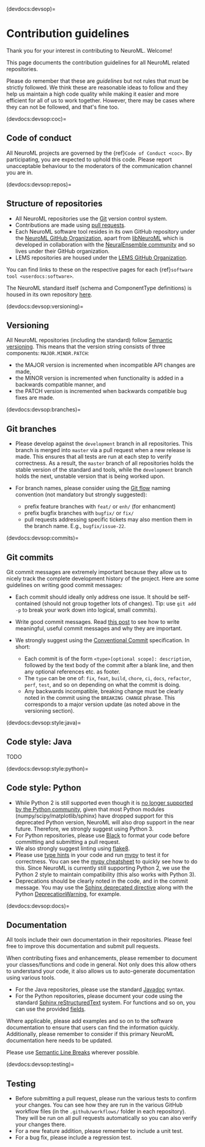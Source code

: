 (devdocs:devsop)=
# Contribution guidelines

Thank you for your interest in contributing to NeuroML.
Welcome!

This page documents the contribution guidelines for all NeuroML related repositories.

Please do remember that these are *guidelines* but not rules that must be strictly followed.
We think these are reasonable ideas to follow and they help us maintain a high code quality while making it easier and more efficient for all of us to work together.
However, there may be cases where they can not be followed, and that's fine too.

(devdocs:devsop:coc)=
## Code of conduct

All NeuroML projects are governed by the {ref}`Code of Conduct <coc>`.
By participating, you are expected to uphold this code.
Please report unacceptable behaviour to the moderators of the communication channel you are in.

(devdocs:devsop:repos)=
## Structure of repositories

- All NeuroML repositories use the [Git](https://git-scm.com/) version control system.
- Contributions are made using [pull requests](https://docs.github.com/en/github/collaborating-with-pull-requests/proposing-changes-to-your-work-with-pull-requests/about-pull-requests).
- Each NeuroML software tool resides in its own GitHub repository under the [NeuroML GitHub Organization](https://github.com/NeuroML), apart from [libNeuroML](https://github.com/NeuralEnsemble/libNeuroML) which is developed in collaboration with the [NeuralEnsemble community](http://neuralensemble.org/) and so lives under their GitHub organization.
- LEMS repositories are housed under the [LEMS GitHub Organization](https://github.com/LEMS).

You can find links to these on the respective pages for each {ref}`software tool <userdocs:software>`.

The NeuroML standard itself (schema and ComponentType definitions) is housed in its own repository [here](https://github.com/NeuroML/NeuroML2).


(devdocs:devsop:versioning)=
## Versioning

All NeuroML repositories (including the standard) follow [Semantic versioning](https://semver.org/).
This means that the version string consists of three components: `MAJOR.MINOR.PATCH`:

- the MAJOR version is incremented when incompatible API changes are made,
- the MINOR version is incremented when functionality is added in a backwards compatible manner, and
- the PATCH version is incremented when backwards compatible bug fixes are made.

(devdocs:devsop:branches)=
## Git branches

- Please develop against the `development` branch in all repositories.
  This branch is merged into `master` via a pull request when a new release is made.
  This ensures that all tests are run at each step to verify correctness.
  As a result, the `master` branch of all repositories holds the stable version of the standard and tools, while the `development` branch holds the next, unstable version that is being worked upon.

- For branch names, please consider using the [Git flow](https://nvie.com/posts/a-successful-git-branching-model/) naming convention (not mandatory but strongly suggested):

  - prefix feature branches with `feat/` or `enh/` (for enhancment)
  - prefix bugfix branches with `bugfix/` or `fix/`
  - pull requests addressing specific tickets may also mention them in the branch name. E.g., `bugfix/issue-22`.

(devdocs:devsop:commits)=
## Git commits

Git commit messages are extremely important because they allow us to nicely track the complete development history of the project.
Here are some guidelines on writing good commit messages:

- Each commit should ideally only address one issue.
  It should be self-contained (should not group together lots of changes).
  Tip: use `git add -p` to break your work down into logical, small commits).
- Write good commit messages.
  Read [this post](https://chris.beams.io/posts/git-commit/) to see how to write meaningful, useful commit messages and why they are important.
- We strongly suggest using the [Conventional Commit](https://www.conventionalcommits.org/en/v1.0.0/#summary) specification.
  In short:

  - Each commit is of the form `<type>[optional scope]: description`, followed by the text body of the commit after a blank line, and then any optional references etc. as footer.
  - The `type` can be one of: `fix`, `feat`, `build`, `chore`, `ci`, `docs`, `refactor`, `perf`, `test`, and so on depending on what the commit is doing.
  - Any backwards incompatible, breaking change must be clearly noted in the commit using the `BREAKING CHANGE` phrase.
    This corresponds to a major version update (as noted above in the versioning section).

(devdocs:devsop:style:java)=
## Code style: Java

TODO

(devdocs:devsop:style:python)=
## Code style: Python

- While Python 2 is still supported even though it is [no longer supported by the Python community](https://pythonclock.org), given that most Python modules (numpy/scipy/matplotlib/sphinx) have dropped support for this deprecated Python version, NeuroML will also drop support in the near future.
  Therefore, we strongly suggest using Python 3.
- For Python repositories, please use [Black](https://black.readthedocs.io/) to format your code before committing and submitting a pull request.
- We also strongly suggest linting using [flake8](https://flake8.pycqa.org/).
- Please use [type hints](https://docs.python.org/3/library/typing.html?highlight=type%20hint) in your code and run [mypy](https://mypy.readthedocs.io/en/stable/) to test it for correctness.
  You can see the [mypy cheatsheet](https://mypy.readthedocs.io/en/stable/cheat_sheet.html) to quickly see how to do this.
  Since NeuroML is currently still supporting Python 2, we use the Python 2 style to maintain compatibility (this also works with Python 3).
- Deprecations should be clearly noted in the code, and in the commit message.
  You may use the [Sphinx deprecated directive](https://www.sphinx-doc.org/en/master/usage/restructuredtext/directives.html#directive-deprecated) along with the Python [DeprecationWarning](https://docs.python.org/3/library/exceptions.html#DeprecationWarning), for example.

(devdocs:devsop:docs)=
## Documentation

All tools include their own documentation in their repositories.
Please feel free to improve this documentation and submit pull requests.

When contributing fixes and enhancements, please remember to document your classes/functions and code in general.
Not only does this allow others to understand your code, it also allows us to auto-generate documentation using various tools.

- For the Java repositories, please use the standard [Javadoc](https://www.oracle.com/technical-resources/articles/java/javadoc-tool.html) syntax.
- For the Python repositories, please document your code using the standard [Sphinx reStructuredText](https://www.sphinx-doc.org) system.
  For functions and so on, you can use the provided [fields](https://www.sphinx-doc.org/en/master/usage/restructuredtext/domains.html?#python-signatures).

Where applicable, please add examples and so on to the software documentation to ensure that users can find the information quickly.
Additionally, please remember to consider if this primary NeuroML documentation here needs to be updated.

Please use [Semantic Line Breaks](https://sembr.org/) wherever possible.

(devdocs:devsop:testing)=
## Testing

- Before submitting a pull request, please run the various tests to confirm your changes.
  You can see how they are run in the various GitHub workflow files (in the `.github/workflows/` folder in each repository).
  They will be run on all pull requests automatically so you can also verify your changes there.
- For a new feature addition, please remember to include a unit test.
- For a bug fix, please include a regression test.
